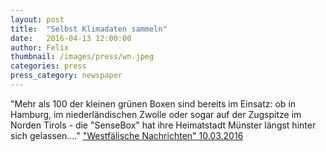 ```yaml
---
layout: post
title:  "Selbst Klimadaten sammeln"
date:   2016-04-13 12:00:00
author: Felix
thumbnail: /images/press/wn.jpeg
categories: press
press_category: newspaper
---
```

"Mehr als 100 der kleinen grünen Boxen sind bereits im Einsatz: ob in Hamburg, im niederländischen Zwolle oder sogar auf der Zugspitze im Norden Tirols - die "SenseBox" hat ihre Heimatstadt Münster längst hinter sich gelassen...."
<a href="http://www.wn.de" target="_blank">"Westfälische Nachrichten" 10.03.2016</a>
